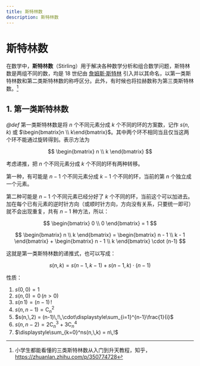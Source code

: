 ```yaml
---
title: 斯特林数
description: 斯特林数
---
```


# 斯特林数

在数学中，**斯特林数**（Stirling）用于解决各种数学分析和组合数学问题，斯特林数是两组不同的数，均是 18 世纪由 [詹姆斯·斯特林](https://en.wikipedia.org/wiki/James_Stirling_(mathematician)) 引入并以其命名，以第一类斯特林数和第二类斯特林数的称呼区分。此外，有时候也将拉赫数称为第三类斯特林数。[^1]

[^1]: 小学生都能看懂的三类斯特林数从入门到升天教程，知乎，<https://zhuanlan.zhihu.com/p/350774728>

## 1. 第一类斯特林数

*@def* 第一类斯特林数是将 $n$ 个不同元素分成 $k$ 个不同的环的方案数，记作 $s(n,\,k)$ 或 $\begin{bmatrix}n \\ k\end{bmatrix}$。其中两个环不相同当且仅当这两个环不能通过旋转得到。表示方法为

$$
\begin{bmatrix}
    n \\
    k
\end{bmatrix}
$$

考虑递推，把 $n$ 个不同元素分成 $k$ 个不同的环有两种转移。

第一种，有可能是 $n−1$ 个不同元素分成 $k−1$ 个不同的环，当前的第 $n$ 个独立成一个元素。

第二种可能是 $n−1$ 个不同元素已经分好了 $k$ 个不同的环，当前这个可以加进去。加在每个已有元素的逆时针方向（或顺时针方向，方向没有关系，只要统一即可）就不会出现重复，共有 $n−1$ 种方法，所以：

$$
\begin{bmatrix}
    0 \\
    0
\end{bmatrix} = 1
$$

$$
\begin{bmatrix}
    n \\
    k
\end{bmatrix} =
\begin{bmatrix}
    n - 1 \\
    k - 1
\end{bmatrix} +
\begin{bmatrix}
    n - 1 \\
    k
\end{bmatrix} \cdot
(n-1)
$$

这就是第一类斯特林数的递推式，也可以写成：

$$
s(n,\,k)=s(n−1,\,k−1)+s(n−1,\,k) \cdot (n−1)
$$

性质：
1. $s(0,\, 0) = 1$
2. $s(n,\,0) = 0\,(n > 0)$
3. $s(n\,1) = (n-1)\,!$
4. $s(n,\,n-1) = \mathrm{C}_n^2$
5. $s(n,\,2) = (n-1)\,!\,\cdot\displaystyle\sum_{i=1}^{n-1}\frac{1}{i}$
6. $s(n,\,n-2) = 2\mathrm{C}_n^3 + 3\mathrm{C}_n^4$
7. $\displaystyle\sum_{k=0}^ns(n,\,k) = n\,!$
